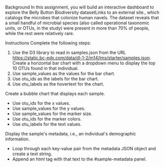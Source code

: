 Background
In this assignment, you will build an interactive dashboard to explore the Belly Button Biodiversity datasetLinks to an external site., which catalogs the microbes that colonize human navels.
The dataset reveals that a small handful of microbial species (also called operational taxonomic units, or OTUs, in the study) were present in more than 70% of people, while the rest were relatively rare.

Instructions
Complete the following steps:
1. Use the D3 library to read in samples.json from the URL https://static.bc-edx.com/data/dl-1-2/m14/lms/starter/samples.json.
Create a horizontal bar chart with a dropdown menu to display the top 10 OTUs found in that individual.
1. Use sample_values as the values for the bar chart.
2. Use otu_ids as the labels for the bar chart.
3. Use otu_labels as the hovertext for the chart.

Create a bubble chart that displays each sample.

- Use otu_ids for the x values.
- Use sample_values for the y values.
- Use sample_values for the marker size.
- Use otu_ids for the marker colors.
- Use otu_labels for the text values.

Display the sample's metadata, i.e., an individual's demographic information.
- Loop through each key-value pair from the metadata JSON object and create a text string.
- Append an html tag with that text to the #sample-metadata panel.
